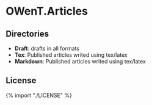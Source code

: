 OWenT.Articles
======

Directories
------
- **Draft**: drafts in all formats
- **Tex**: Published articles writed using tex/latex
- **Markdown**: Published articles writed using tex/latex

License
------

{% import "./LICENSE" %}

